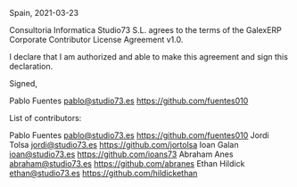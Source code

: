 Spain, 2021-03-23

Consultoria Informatica Studio73 S.L. agrees to the terms of the GalexERP Corporate Contributor License
Agreement v1.0.

I declare that I am authorized and able to make this agreement and sign this
declaration.

Signed,

Pablo Fuentes pablo@studio73.es https://github.com/fuentes010

List of contributors:

Pablo Fuentes pablo@studio73.es https://github.com/fuentes010
Jordi Tolsa jordi@studio73.es https://github.com/jortolsa
Ioan Galan ioan@studio73.es https://github.com/ioans73
Abraham Anes abraham@studio73.es https://github.com/abranes
Ethan Hildick ethan@studio73.es https://github.com/hildickethan
